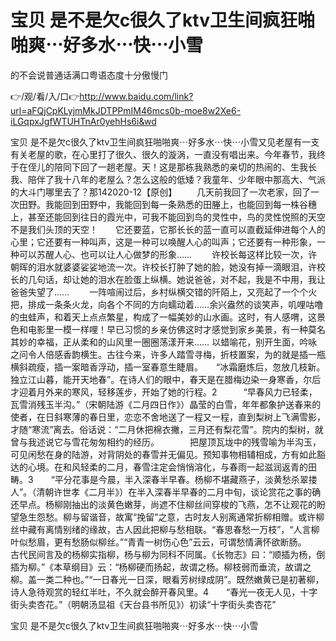 # 宝贝 是不是欠c很久了ktv卫生间疯狂啪啪爽⋯好多水⋯快⋯小雪
的不会说普通话满口粤语态度十分傲慢门

👉/观/看/入/口👉http://www.baidu.com/link?url=aFQjCpKLyjmMkJDTPPmIM46mcs0b-moe8w2Xe6-iLGqpxJgfWTUHTnAr0yehHs6i&wd

宝贝 是不是欠c很久了ktv卫生间疯狂啪啪爽⋯好多水⋯快⋯小雪又见老屋有一支有关老屋的歌，在心里打了很久、很久的漩涡，一直没有唱出来。今年春节，我终于在侄儿的陪同下回了一趟老屋。天！这是那栋我熟悉的亲切的热闹的、生我长我、陪伴了我十八年的老屋么？怎么这般的低矮？我童年、少年眼中那高大、气派的大斗门哪里去了？那142020-12【原创】
　　几天前我回了一次老家，回了一次田野。我能回到田野中，我能回到每一条熟悉的田塍上，也能回到每一株谷穗上，甚至还能回到往日的霞光中，可我不能回到鸟的灵性中，鸟的灵性悦照的天空不是我们头顶的天空！　　它还要蓝，它那长长的蓝一直可以直截延伸进每个人的心里；它还要有一种叫声，这是一种可以唤醒人心的叫声；它还要有一种形象，一种可以苏醒人心、也可以让人心做梦的形象……
	　　许校长每这样比较一次，许朝晖的泪水就婆婆娑娑地流一次。许校长打肿了她的脸，她没有掉一滴眼泪，许校长的几句话，却让她的泪水在脸蛋上纵横。她说爸爸，对不起，我是不中用，我让爸爸失望了……
　　一阵喧闹过后，乡村纵横交错的阡陌上，又亮起了一个个火把，排成一条条火龙，向各个不同的方向蠕动着……余兴盎然的谈笑声，叽哩咕噜的虫蛙声，和着天上点点繁星，构成了一幅美妙的山水画。这时，有人感喟，这景色和电影里一模一样哩！早已习惯的乡亲仿佛这时才感觉到家乡美景，有一种莫名其妙的幸福，正从柔和的山风里一圈圈荡漾开来……
以蜡喻花，别开生面，吟咏之问令人倍感香韵横生。古往今来，许多人踏雪寻梅，折枝置案，为的就是插一瓶横斜疏瘦，插一案暗香浮动，插一室春意生睫眉。　　“冰霜磨炼后，忽放几枝新。独立江山暮，能开天地春”。在诗人们的眼中，春天是在腊梅边染一身寒香，尔后才迎着月外来的寒风，轻移莲步，开始了她的行程。2　　　“早春风力已轻柔，瓦雪消残玉半沟。”（宋朝陆游《二月四日作》）晶莹的白雪，年年都象护送春来的使者，在日斜寒薄的春日里，恋恋不舍地送了一程又一程，直到梨树上飞满雪影，才随“寒流”离去。俗话说：“二月休把棉衣撇，三月还有梨花雪”。院内的梨树，就曾与我述说它与雪花匆匆相约的经历。　　　　把屋顶瓦垅中的残雪喻为半沟玉，可见闲愁在身的陆游，对背阴处的春雪并无偏见。预知事物相辅相成，方有如此豁达的心境。在和风轻柔的二月，春雪注定会悄悄溶化，与春雨一起滋润返青的田畴。3　　“平分花事是今晨，半入深春半早春。杨柳不堪藏燕子，淡黄愁杀翠搂人”。（清朝许世孝《二月半》）在半入深春半早春的二月中旬，谈论赏花之事的确还早点。杨柳刚抽出的淡黄色嫩芽，尚遮不住柳丝间穿梭的飞燕，怎不让观花的盼望急生怨愁。柳与留谐音，故寓“挽留”之意，古时友人别离通常折柳相赠。或许柳丝中藏有离情别绪的缘故，古人因此把柳与愁相联。“春思春愁一万枝”，“人言柳叶似愁眉，更有愁肠似柳丝。”“青青一树伤心色”云云，可谓愁情满怀欲断肠。　　古代民间言及的杨柳实指柳，杨与柳为同科不同属。《长物志》曰：“顺插为杨，倒插为柳。”《本草纲目》云：“杨柳硬而扬起，故谓之杨。柳枝弱而垂流，故谓之柳。盖一类二种也。”“一日春光一日深，眼看芳树绿成阴”。既然嫩黄已是初著柳，诗人急待观赏的轻红半吐，不久就会醉开春风里。4　　“春光一夜无人见，十字街头卖杏花。”（明朝汤显祖《天台县书所见》）初读“十字街头卖杏花”

宝贝 是不是欠c很久了ktv卫生间疯狂啪啪爽⋯好多水⋯快⋯小雪
